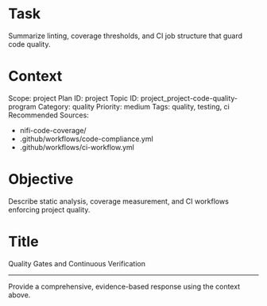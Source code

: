 # Task
Summarize linting, coverage thresholds, and CI job structure that guard code quality.

# Context
Scope: project
Plan ID: project
Topic ID: project_project-code-quality-program
Category: quality
Priority: medium
Tags: quality, testing, ci
Recommended Sources:
- nifi-code-coverage/
- .github/workflows/code-compliance.yml
- .github/workflows/ci-workflow.yml

# Objective
Describe static analysis, coverage measurement, and CI workflows enforcing project quality.

# Title
Quality Gates and Continuous Verification

---

Provide a comprehensive, evidence-based response using the context above.
